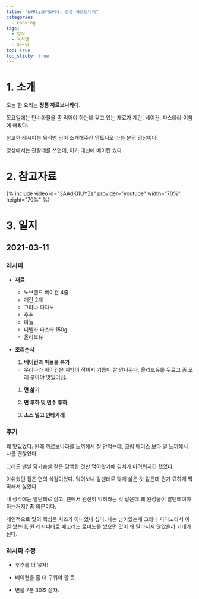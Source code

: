 ```yaml
---
title: "&#91;요리&#93; 정통 까르보나라"
categories:
  - Cooking
tags:
  - 양식
  - 육식맨
  - 파스타
toc: true
toc_sticky: true
---
```


# 1. 소개

오늘 한 요리는 **정통 까르보나라**다.

목요일에는 탄수화물을 좀 먹어야 하는데 갖고 있는 재료가 계란, 베이컨, 파스타라 이참에 해봤다.

참고한 레시피는 육식맨 님이 소개해주신 안토니오 라는 분의 영상이다.

영상에서는 관찰레를 쓰던데, 이거 대신에 베이컨 썼다.

# 2. 참고자료

{% include video id="3AAdKl1UYZs" provider="youtube" width="70%" height="70%" %}

# 3. 일지

## 2021-03-11

### 레시피

- **재료**

  - 노브랜드 베이컨 4줄
  - 계란 2개
  - 그라나 파다노
  - 후추
  - 마늘
  - 디벨라 파스타 150g
  - 올리브유

- **조리순서**

  1. **베이컨과 마늘을 볶기**
  
  - 우리나라 베이컨은 지방이 적어서 기름이 잘 안나온다. 올리브유를 두르고 좀 오래 볶아야 맛있어짐.
  
  1. **면 삶기**
    
  2. **면 투하 및 면수 투하**

  3. **소스 넣고 만타카레**

### 후기

꽤 맛있었다. 원래 까르보나라를 느끼해서 잘 안먹는데, 크림 베이스 보다 덜 느끼해서 나름 괜찮았다.

그래도 맨날 닭가슴살 같은 담백한 것만 먹어왔기에 김치가 마려워지긴 했었다.

아쉬웠던 점은 면의 식감이었다. 먹어보니 알덴테로 맞게 삶은 것 같은데 뭔가 묘하게 딱딱해서 싫었다. 

내 생각에는 알단테로 삶고, 팬에서 완전히 익혀라는 것 같은데 왜 완성물이 알덴테여야 하는거지? 좀 의문이다.

개인적으로 맛의 핵심은 치즈가 아니었나 싶다. 나는 남아있는게 그라나 파다노라서 이걸 썼는데, 원 레시피대로 페코리노 로마노를 썼으면 맛이 꽤 달라지지 않았을까 기대가 된다.

### 레시피 수정

- 후추를 더 넣자!

- 베이컨을 좀 더 구워야 할 듯.

- 면을 7분 30초 삶자.